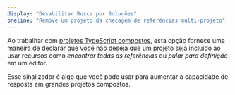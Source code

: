 ```yaml
---
display: "Desabilitar Busca por Soluções"
oneline: "Remove um projeto da checagem de referências multi-projeto"
---
```


Ao trabalhar com [projetos TypeScript compostos](/docs/handbook/project-reference.html), esta opção fornece uma maneira de declarar que você não deseja que um projeto seja incluído ao usar recursos como _encontrar todas as referências_ ou _pular para definição_ em um editor.

Esse sinalizador é algo que você pode usar para aumentar a capacidade de resposta em grandes projetos compostos.
